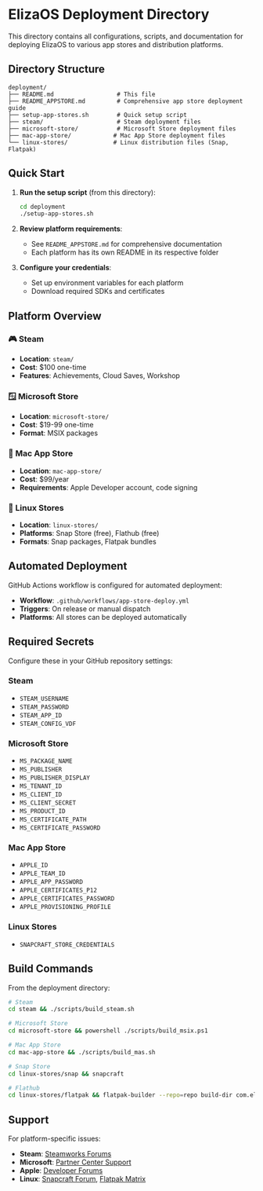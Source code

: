 # ElizaOS Deployment Directory

This directory contains all configurations, scripts, and documentation for deploying ElizaOS to various app stores and distribution platforms.

## Directory Structure

```
deployment/
├── README.md                  # This file
├── README_APPSTORE.md         # Comprehensive app store deployment guide
├── setup-app-stores.sh        # Quick setup script
├── steam/                     # Steam deployment files
├── microsoft-store/           # Microsoft Store deployment files
├── mac-app-store/            # Mac App Store deployment files
└── linux-stores/             # Linux distribution files (Snap, Flatpak)
```

## Quick Start

1. **Run the setup script** (from this directory):
   ```bash
   cd deployment
   ./setup-app-stores.sh
   ```

2. **Review platform requirements**:
   - See `README_APPSTORE.md` for comprehensive documentation
   - Each platform has its own README in its respective folder

3. **Configure your credentials**:
   - Set up environment variables for each platform
   - Download required SDKs and certificates

## Platform Overview

### 🎮 Steam
- **Location**: `steam/`
- **Cost**: $100 one-time
- **Features**: Achievements, Cloud Saves, Workshop

### 🪟 Microsoft Store
- **Location**: `microsoft-store/`
- **Cost**: $19-99 one-time
- **Format**: MSIX packages

### 🍎 Mac App Store
- **Location**: `mac-app-store/`
- **Cost**: $99/year
- **Requirements**: Apple Developer account, code signing

### 🐧 Linux Stores
- **Location**: `linux-stores/`
- **Platforms**: Snap Store (free), Flathub (free)
- **Formats**: Snap packages, Flatpak bundles

## Automated Deployment

GitHub Actions workflow is configured for automated deployment:
- **Workflow**: `.github/workflows/app-store-deploy.yml`
- **Triggers**: On release or manual dispatch
- **Platforms**: All stores can be deployed automatically

## Required Secrets

Configure these in your GitHub repository settings:

### Steam
- `STEAM_USERNAME`
- `STEAM_PASSWORD` 
- `STEAM_APP_ID`
- `STEAM_CONFIG_VDF`

### Microsoft Store
- `MS_PACKAGE_NAME`
- `MS_PUBLISHER`
- `MS_PUBLISHER_DISPLAY`
- `MS_TENANT_ID`
- `MS_CLIENT_ID`
- `MS_CLIENT_SECRET`
- `MS_PRODUCT_ID`
- `MS_CERTIFICATE_PATH`
- `MS_CERTIFICATE_PASSWORD`

### Mac App Store
- `APPLE_ID`
- `APPLE_TEAM_ID`
- `APPLE_APP_PASSWORD`
- `APPLE_CERTIFICATES_P12`
- `APPLE_CERTIFICATES_PASSWORD`
- `APPLE_PROVISIONING_PROFILE`

### Linux Stores
- `SNAPCRAFT_STORE_CREDENTIALS`

## Build Commands

From the deployment directory:

```bash
# Steam
cd steam && ./scripts/build_steam.sh

# Microsoft Store
cd microsoft-store && powershell ./scripts/build_msix.ps1

# Mac App Store
cd mac-app-store && ./scripts/build_mas.sh

# Snap Store
cd linux-stores/snap && snapcraft

# Flathub
cd linux-stores/flatpak && flatpak-builder --repo=repo build-dir com.elizaos.Game.yml
```

## Support

For platform-specific issues:
- **Steam**: [Steamworks Forums](https://steamcommunity.com/groups/steamworks/discussions/)
- **Microsoft**: [Partner Center Support](https://partner.microsoft.com/support)
- **Apple**: [Developer Forums](https://developer.apple.com/forums/)
- **Linux**: [Snapcraft Forum](https://forum.snapcraft.io/), [Flatpak Matrix](https://matrix.to/#/#flatpak:matrix.org)